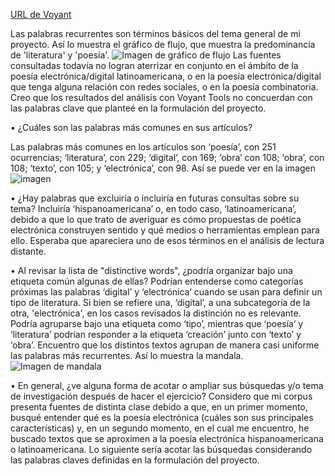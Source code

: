 
[URL de Voyant](https://voyant-tools.org/?corpus=6ea9c22503ec4dd97b95305c4d566ba9&view=corpusset)

Las palabras recurrentes son términos básicos del tema general de mi proyecto. Así lo muestra el gráfico de flujo, que muestra la predominancia de 'literatura' y 'poesía'. ![Imagen de gráfico de flujo](
https://github.com/nivaca/Visiones202110/blob/main/CalderonJ/Corpus/Grafico%20de%20flujo.png)
Las fuentes consultadas todavía no logran aterrizar en conjunto en el ámbito de la poesía electrónica/digital latinoamericana, o en la poesía electrónica/digital que tenga alguna relación con redes sociales, o en la poesía combinatoria. Creo que los resultados del análisis con Voyant Tools no concuerdan con las palabras clave que planteé en la formulación del proyecto.    

•	¿Cuáles son las palabras más comunes en sus artículos? 

Las palabras más comunes en los artículos son ‘poesía’, con 251 ocurrencias; ‘literatura’, con 229; ‘digital’, con 169; ‘obra’ con 108; ‘obra’, con 108; ‘texto’, con 105; y ‘electrónica’, con 98. Así se puede ver en la imagen ![imagen](
https://github.com/nivaca/Visiones202110/blob/main/CalderonJ/Corpus/Cirrus.png)


•	¿Hay palabras que excluiría o incluiría en futuras consultas sobre su tema? 
Incluiría ‘hispanoamericana’ o, en todo caso, ‘latinoamericana’, debido a que lo que trato de averiguar es cómo propuestas de poética electrónica construyen sentido y qué medios o herramientas emplean para ello. Esperaba que apareciera uno de esos términos en el análisis de lectura distante. 

•	Al revisar la lista de "distinctive words", ¿podría organizar bajo una etiqueta común algunas de ellas? 
Podrían entenderse como categorías próximas las palabras ‘digital’ y ‘electrónica’ cuando se usan para definir un tipo de literatura. Si bien se refiere una, ‘digital’, a una subcategoría de la otra, 'electrónica', en los casos revisados la distinción no es relevante. Podría agruparse bajo una etiqueta como ‘tipo’, mientras que ‘poesía’ y ‘literatura’ podrían responder a la etiqueta ‘creación’ junto con ‘texto’ y ‘obra’. Encuentro que los distintos textos agrupan de manera casi uniforme las palabras más recurrentes. Así lo muestra la mandala. 
![Imagen de mandala](
https://github.com/nivaca/Visiones202110/blob/main/CalderonJ/Corpus/Mandala.png)


•	En general, ¿ve alguna forma de acotar o ampliar sus búsquedas y/o tema de investigación después de hacer el ejercicio?
Considero que mi corpus presenta fuentes de distinta clase debido a que, en un primer momento, busqué entender qué es la poesía electrónica (cuáles son sus principales características) y, en un segundo momento, en el cual me encuentro, he buscado textos que se aproximen a la poesía electrónica hispanoamericana o latinoamericana. Lo siguiente sería acotar las búsquedas considerando las palabras claves definidas en la formulación del proyecto.
